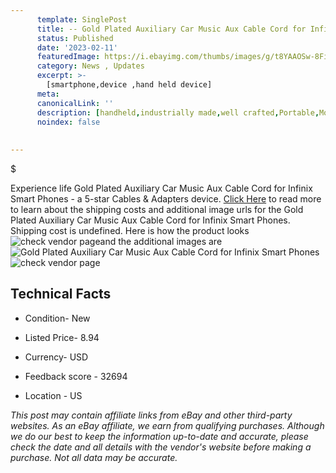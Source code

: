 ```yaml
---
      template: SinglePost
      title: -- Gold Plated Auxiliary Car Music Aux Cable Cord for Infinix Smart Phones
      status: Published
      date: '2023-02-11'
      featuredImage: https://i.ebayimg.com/thumbs/images/g/t8YAAOSw-8FipKcr/s-l225.jpg
      category: News , Updates
      excerpt: >-
        [smartphone,device ,hand held device]
      meta:
      canonicalLink: ''
      description: [handheld,industrially made,well crafted,Portable,Mobile,Compact,Convenient,Lightweight,Maneuverable,Man-portable,Miniature,Carriable,Hand-held,Light,Holdable,Transportable,Mobile device,Pocket-sized,On-the-go,Wireless,Cordless,Compact size,Convenient size, smartphone,device ,hand held device]
      noindex: false
      
        
---
```

$

Experience life Gold Plated Auxiliary Car Music Aux Cable Cord for Infinix Smart Phones - a 5-star Cables & Adapters device. [Click Here](https://www.ebay.com/itm/115634051617?hash=item1aec539a21%3Ag%3At8YAAOSw-8FipKcr&mkevt=1&mkcid=1&mkrid=711-53200-19255-0&campid=%253CePNCampaignId%253E&customid=%253CreferenceId%253E&toolid=10049) to read more to learn about the shipping costs and additional image urls for the Gold Plated Auxiliary Car Music Aux Cable Cord for Infinix Smart Phones. Shipping cost is undefined. Here is how the product looks ![check vendor page](https://i.ebayimg.com/thumbs/images/g/t8YAAOSw-8FipKcr/s-l225.jpg)and the additional images are![Gold Plated Auxiliary Car Music Aux Cable Cord for Infinix Smart Phones](https://i.ebayimg.com/images/g/t8YAAOSw-8FipKcr/s-l1200.jpg)![check vendor page](https://origin-galleryplus.ebayimg.com/ws/web/115634051617_2_0_1/225x225.jpg,https://origin-galleryplus.ebayimg.com/ws/web/115634051617_3_0_1/225x225.jpg,https://origin-galleryplus.ebayimg.com/ws/web/115634051617_4_0_1/225x225.jpg,https://origin-galleryplus.ebayimg.com/ws/web/115634051617_5_0_1/225x225.jpg)



 ## Technical Facts 



     
      

 - Condition- New 


      

 - Listed Price- 8.94 


      

 - Currency- USD 


      

 - Feedback score - 32694 


      

 - Location - US 


      
      

 *_This post may contain affiliate links from eBay and other third-party websites. As an eBay affiliate, we earn from qualifying purchases. Although we do our best to keep the information up-to-date and accurate, please check the date and all details with the vendor's website before making a purchase. Not all data may be accurate._*






